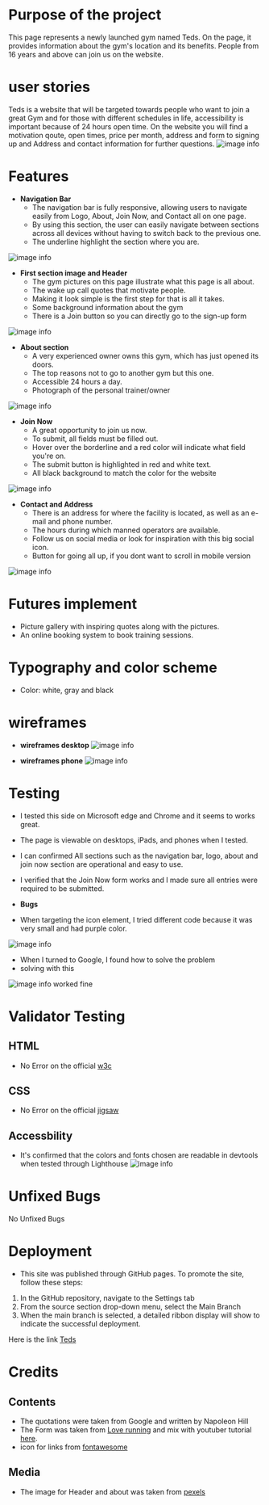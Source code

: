 # Purpose of the project

This page represents a newly launched gym named Teds.
On the page, it provides information about the gym's location and its benefits.
People from 16 years and above can join us on the website. 

# user stories

Teds is a website that will be targeted towards people who want to join a great Gym and for those with different schedules in life, accessibility is important because of 24 hours open time.
On the website you will find a motivation qoute, open times, price per month, address and form to signing up and Address and contact information for further questions.
![image info](./assets/images/readme/device.png)


# Features
- __Navigation Bar__
  * The navigation bar is fully responsive, allowing users to navigate easily from Logo, About, Join Now, and Contact all on one page.
  * By using this section, the user can easily navigate between sections across all devices without having to switch back to the previous one.
  * The underline highlight the section where you are.

![image info](./assets/images/readme/navbar.png)

- __First section image and Header__
  * The gym pictures on this page illustrate what this page is all about.
  * The wake up call quotes that motivate people.
  * Making it look simple is the first step for that is all it takes. 
  * Some background information about the gym
  * There is a Join button so you can directly go to the sign-up form

![image info](./assets/images/readme/section1.PNG)

- __About section__
  * A very experienced owner owns this gym, which has just opened its doors.
  * The top reasons not to go to another gym but this one.
  * Accessible 24 hours a day.
  * Photograph of the personal trainer/owner

![image info](./assets/images/readme/section2.PNG)

- __Join Now__
  * A great opportunity to join us now.
  * To submit, all fields must be filled out.
  * Hover over the borderline and a red color will indicate what field you're on.
  * The submit button is highlighted in red and white text.
  * All black background to match the color for the website

![image info](./assets/images/readme/form.PNG)


- __Contact and Address__
  * There is an address for where the facility is located, as well as an e-mail and phone number.
  * The hours during which manned operators are available.
  * Follow us on social media or look for inspiration with this big social icon.
  * Button for going all up, if you dont want to scroll in mobile version

![image info](./assets/images/readme/footer.lastsection.PNG)

# Futures implement
  * Picture gallery with inspiring quotes along with the pictures.
  * An online booking system to book training sessions.

# Typography and color scheme
- Color: white, gray and black

# wireframes
- __wireframes desktop__
![image info](./assets/images/readme/wireframes1.PNG)

- __wireframes phone__
![image info](./assets/images/readme/wireframes2.PNG)

# Testing

- I tested this side on Microsoft edge and Chrome and it seems to works great.
- The page is viewable on desktops, iPads, and phones when I tested.
- I can confirmed All sections such as the navigation bar, logo, about and join now section are operational and easy to use.
- I verified that the Join Now form works and I made sure all entries were required to be submitted.

- __Bugs__
- When targeting the icon element, I tried different code because it was very small and had purple color.

![image info](./assets/images/readme/bugg.test1.png)

- When I turned to Google, I found how to solve the problem
- solving with this 

![image info](./assets/images/readme/bugg.test2.png) worked fine

# Validator Testing 
## HTML
- No Error on the official [w3c](https://validator.w3.org/nu/?doc=https%3A%2F%2Fblandaren123.github.io%2FTeds-gym%2F)
## CSS
- No Error on the official [jigsaw](https://jigsaw.w3.org/css-validator/validator?uri=https%3A%2F%2Fblandaren123.github.io%2FTeds-gym%2F&profile=css3svg&usermedium=all&warning=1&vextwarning=&lang=sv)
## Accessbility
- It's confirmed that the colors and fonts chosen are readable in devtools when tested through Lighthouse
![image info](./assets/images/readme/lighthouse.PNG)

# Unfixed Bugs
No Unfixed Bugs

# Deployment
- This site was published through GitHub pages. To promote the site, follow these steps:
1. In the GitHub repository, navigate to the Settings tab
2. From the source section drop-down menu, select the Main Branch
3. When the main branch is selected, a detailed ribbon display will show to indicate the successful deployment.

Here is the link [Teds](https://blandaren123.github.io/Teds-gym/)

# Credits
## Contents
- The quotations were taken from Google and written by Napoleon Hill
- The Form was taken from [Love running](https://github.com/Code-Institute-Org/love-running-2.0) and mix with youtuber tutorial [here](https://www.youtube.com/watch?v=UEZ60e4MsgA&t=643s).
- icon for links from [fontawesome](https://fontawesome.com/)

## Media
- The image for Header and about was taken from [pexels](https://www.pexels.com/sv-se/)


